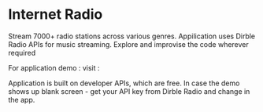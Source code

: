 # Internet Radio  
Stream 7000+ radio stations across various genres. Appilication uses Dirble Radio APIs for music streaming. 
Explore and improvise the code wherever required

For application demo : 
visit : 


Application is built on developer APIs, which are free. In case the demo shows up blank screen - get your API key from Dirble Radio and change in the app. 
